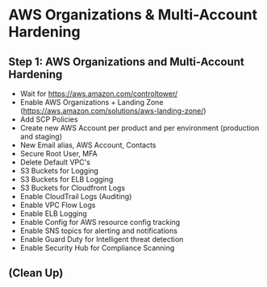 # AWS Organizations & Multi-Account Hardening

## Step 1: AWS Organizations and Multi-Account Hardening
- Wait for https://aws.amazon.com/controltower/
- Enable AWS Organizations + Landing Zone (https://aws.amazon.com/solutions/aws-landing-zone/)
- Add SCP Policies
- Create new AWS Account per product and per environment (production and staging)
- New Email alias, AWS Account, Contacts
- Secure Root User, MFA
- Delete Default VPC's
- S3 Buckets for Logging
- S3 Buckets for ELB Logging
- S3 Buckets for Cloudfront Logs
- Enable CloudTrail Logs (Auditing)
- Enable VPC Flow Logs
- Enable ELB Logging
- Enable Config for AWS resource config tracking
- Enable SNS topics for alerting and notifications
- Enable Guard Duty for Intelligent threat detection
- Enable Security Hub for Compliance Scanning

## (Clean Up)
